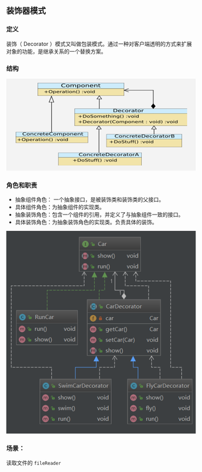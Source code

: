 
## 装饰器模式

### 定义

   装饰（ Decorator ）模式又叫做包装模式。通过一种对客户端透明的方式来扩展对象的功能，是继承关系的一个替换方案。

### 结构

![1565740000640](assets/1565740000640.png)



### 角色和职责

- 抽象组件角色： 一个抽象接口，是被装饰类和装饰类的父接口。
- 具体组件角色：为抽象组件的实现类。
- 抽象装饰角色：包含一个组件的引用，并定义了与抽象组件一致的接口。
- 具体装饰角色：为抽象装饰角色的实现类。负责具体的装饰。



![1565806797511](assets/1565806797511.png)





### 场景：

读取文件的 `fileReader`

